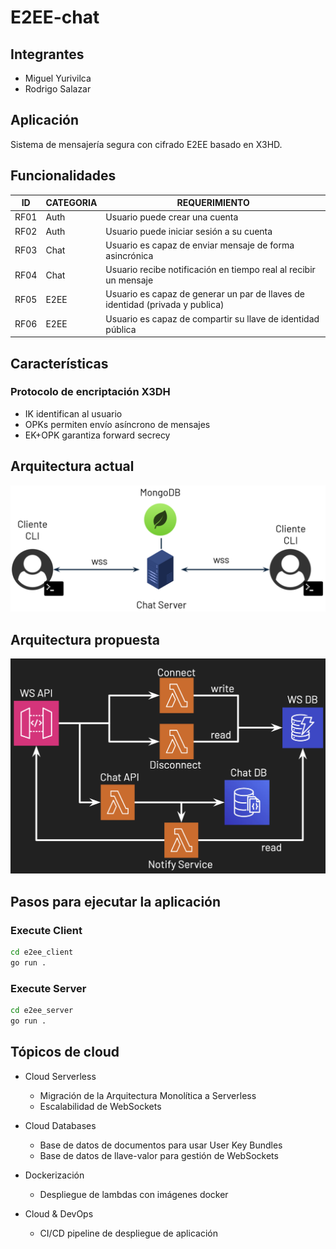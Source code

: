 # E2EE-chat

## Integrantes
* Miguel Yurivilca
* Rodrigo Salazar

## Aplicación

Sistema de mensajería segura con cifrado E2EE basado en X3HD.

## Funcionalidades

|  ID |  CATEGORIA | REQUERIMIENTO |
|---|---|---|
| RF01 | Auth | Usuario puede crear una cuenta |
| RF02 | Auth | Usuario puede iniciar sesión a su cuenta |
| RF03 | Chat | Usuario es capaz de enviar mensaje de forma asincrónica |
| RF04 | Chat | Usuario recibe notificación en tiempo real al recibir un mensaje |
| RF05 | E2EE | Usuario es capaz de generar un par de llaves de identidad (privada y publica) |
| RF06 | E2EE | Usuario es capaz de compartir su llave de identidad pública |

## Características

### Protocolo de encriptación X3DH

* IK identifican al usuario
* OPKs permiten envío asíncrono de mensajes
* EK+OPK garantiza forward secrecy


## Arquitectura actual

![image](images/current_architecture.png "Current architecture")

## Arquitectura propuesta

![image](images/new_architecture.png "New architecture")

## Pasos para ejecutar la aplicación

### Execute Client
```bash
cd e2ee_client
go run .
```

### Execute Server
```bash
cd e2ee_server
go run .
```

## Tópicos de cloud

* Cloud Serverless
    * Migración de la Arquitectura Monolítica a Serverless
    * Escalabilidad de WebSockets

* Cloud Databases
    * Base de datos de documentos para usar User Key Bundles
    * Base de datos de llave-valor para gestión de WebSockets

* Dockerización
    * Despliegue de lambdas con imágenes docker

* Cloud & DevOps
    * CI/CD pipeline de despliegue de aplicación
